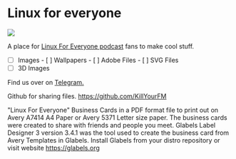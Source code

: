 # Linux for everyone
![](https://assets.fireside.fm/file/fireside-images/podcasts/images/0/00e8a29c-7246-483a-b97b-a1a0bb8eb4a7/header.jpg?raw=true)

A place for [Linux For Everyone podcast](https://linuxforeveryone.fireside.fm) fans to make cool stuff. 

  - [ ]  Images 
    - [ ]  Wallpapers
    - [ ]  Adobe Files
    - [ ]  SVG Files
  - [ ]  3D Images

Find us over on [Telegram.](https://t.me/linux4everyone)

Github for sharing files.   https://github.com/KillYourFM 

"Linux For Everyone" Business Cards in a PDF format file to print out 
on Avery A7414 A4 Paper or Avery 5371 Letter size paper.  The business 
cards were created to share with friends and people you meet.  Glabels 
Label Designer 3 version 3.4.1 was the tool used to create the business 
card from Avery Templates in Glabels.    Install Glabels from your 
distro repository or visit website https://glabels.org 
